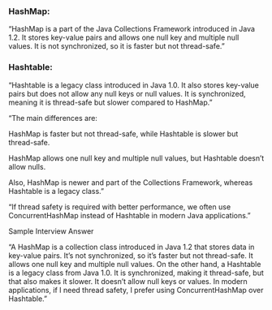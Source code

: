 
### HashMap:
“HashMap is a part of the Java Collections Framework introduced in Java 1.2. It stores key-value pairs and allows one null key and multiple null values. It is not synchronized, so it is faster but not thread-safe.”

### Hashtable:
“Hashtable is a legacy class introduced in Java 1.0. It also stores key-value pairs but does not allow any null keys or null values. It is synchronized, meaning it is thread-safe but slower compared to HashMap.”

“The main differences are:

HashMap is faster but not thread-safe, while Hashtable is slower but thread-safe.

HashMap allows one null key and multiple null values, but Hashtable doesn’t allow nulls.

Also, HashMap is newer and part of the Collections Framework, whereas Hashtable is a legacy class.”

“If thread safety is required with better performance, we often use ConcurrentHashMap instead of Hashtable in modern Java applications.”

Sample Interview Answer

“A HashMap is a collection class introduced in Java 1.2 that stores data in key-value pairs. It’s not synchronized, so it’s faster but not thread-safe. It allows one null key and multiple null values.
On the other hand, a Hashtable is a legacy class from Java 1.0. It is synchronized, making it thread-safe, but that also makes it slower. It doesn’t allow null keys or values.
In modern applications, if I need thread safety, I prefer using ConcurrentHashMap over Hashtable.”
